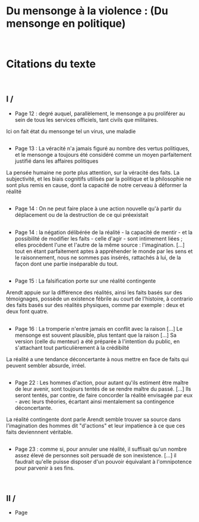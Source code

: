 # Du mensonge à la violence : (Du mensonge en politique)

<br>

# Citations du texte

<br>

## I /
- Page 12 : degré auquel, parallèlement, le mensonge a pu proliférer au sein de tous les services officiels, tant civils que militaires.

Ici on fait état du mensonge tel un virus, une maladie
##
- Page 13 : La véracité n'a jamais figuré au nombre des vertus politiques, et le mensonge a toujours été considéré comme un moyen parfaitement justifié dans les affaires politiques

La pensée humaine ne porte plus attention, sur la véracité des faits. La subjectivité, et les biais cognitifs utilisés par la politique et la philosophie ne sont plus remis en cause, dont la capacité de notre cerveau à déformer la réalité 
##
- Page 14 : On ne peut faire place à une action nouvelle qu'à partir du déplacement ou de la destruction de ce qui préexistait
##
- Page 14 : la négation délibérée de la réalité  - la capacité de mentir - et la possibilité de modifier les faits - celle d'agir - sont intimement liées ; elles procèdent l'une et l'autre de la même source : l'imagination. [...] tout en étant parfaitement aptes à appréhender le monde par les sens et le raisonnement, nous ne sommes pas insérés, rattachés à lui, de la façon dont une partie inséparable du tout.
##
- Page 15 : La falsification porte sur une réalité contingente

Arendt appuie sur la différence des réalités, ainsi les faits basés sur des témoignages, possède un existence fébrile au court de l'histoire, à contrario des faits basés sur des réalités physiques, comme par exemple : deux et deux font quatre.
##
- Page 16 : La tromperie n'entre jamais en conflit avec la raison [...] Le mensonge est souvent plausible, plus tentant que la raison [...] Sa version (celle du menteur) a été préparée à l'intention du public, en s'attachant tout particulièrement à la crédibilté

La réalité a une tendance déconcertante à nous mettre en face de faits qui peuvent sembler absurde, irréel.
##
- Page 22 : Les hommes d'action, pour autant qu'ils estiment être maître de leur avenir, sont toujours tentés de se rendre maître du passé. [...] Ils seront tentés, par contre, de faire concorder la réalité envisagée par eux - avec leurs théories, écartant ainsi mentalement sa contingence déconcertante.

La réalité contingente dont parle Arendt semble trouver sa source dans l'imagination des hommes dit "d'actions" et leur impatience à ce que ces faits deviennnent véritable.
##
- Page 23 : comme si, pour annuler une réalité, il suffisait qu'un nombre assez élevé de personnes soit persuadé de son inexistence. [...] il faudrait qu'elle puisse disposer d'un pouvoir équivalant à l'omnipotence pour parvenir à ses fins.

<br>

## II /

- Page






